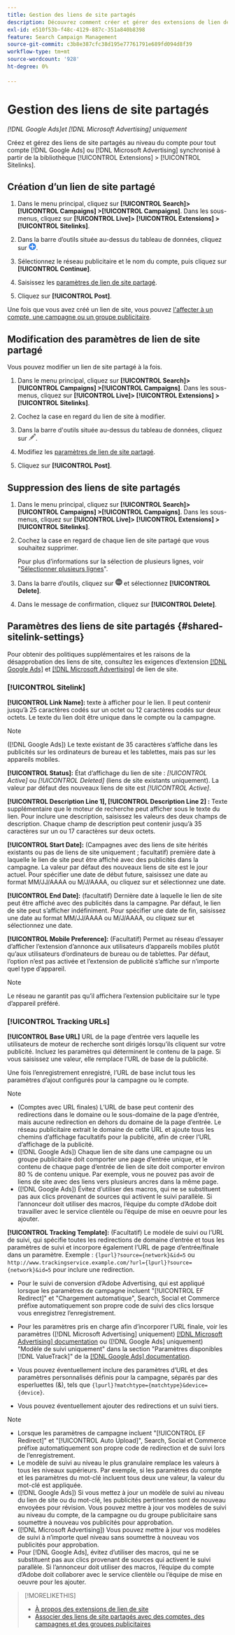 ```yaml
---
title: Gestion des liens de site partagés
description: Découvrez comment créer et gérer des extensions de lien de site partagées.
exl-id: e510f53b-f48c-4129-887c-351a840b8398
feature: Search Campaign Management
source-git-commit: c3b8e387cfc38d195e77761791e689fd094d8f39
workflow-type: tm+mt
source-wordcount: '928'
ht-degree: 0%

---
```


# Gestion des liens de site partagés

*[!DNL Google Ads]et [!DNL Microsoft Advertising] uniquement*

Créez et gérez des liens de site partagés au niveau du compte pour tout compte [!DNL Google Ads] ou [!DNL Microsoft Advertising] synchronisé à partir de la bibliothèque [!UICONTROL Extensions] > [!UICONTROL Sitelinks].

## Création d’un lien de site partagé

1. Dans le menu principal, cliquez sur **[!UICONTROL Search]> [!UICONTROL Campaigns] >[!UICONTROL Campaigns]**. Dans les sous-menus, cliquez sur **[!UICONTROL Live]> [!UICONTROL Extensions] >[!UICONTROL Sitelinks]**.

1. Dans la barre d’outils située au-dessus du tableau de données, cliquez sur ![Créer](/help/search-social-commerce/assets/add.png "Créer").

1. Sélectionnez le réseau publicitaire et le nom du compte, puis cliquez sur **[!UICONTROL Continue]**.

1. Saisissez les [paramètres de lien de site partagé](#shared-sitelink-settings).

1. Cliquez sur **[!UICONTROL Post]**.

Une fois que vous avez créé un lien de site, vous pouvez [l&#39;affecter à un compte, une campagne ou un groupe publicitaire](sitelink-extension-associate.md).

## Modification des paramètres de lien de site partagé

Vous pouvez modifier un lien de site partagé à la fois.

1. Dans le menu principal, cliquez sur **[!UICONTROL Search]> [!UICONTROL Campaigns] >[!UICONTROL Campaigns]**. Dans les sous-menus, cliquez sur **[!UICONTROL Live]> [!UICONTROL Extensions] >[!UICONTROL Sitelinks]**.

1. Cochez la case en regard du lien de site à modifier.

1. Dans la barre d&#39;outils située au-dessus du tableau de données, cliquez sur ![Modifier](/help/search-social-commerce/assets/edit.png "Modifier").

1. Modifiez les [paramètres de lien de site partagé](#shared-sitelink-settings).

1. Cliquez sur **[!UICONTROL Post]**.

## Suppression des liens de site partagés

1. Dans le menu principal, cliquez sur **[!UICONTROL Search]> [!UICONTROL Campaigns] >[!UICONTROL Campaigns]**. Dans les sous-menus, cliquez sur **[!UICONTROL Live]> [!UICONTROL Extensions] >[!UICONTROL Sitelinks]**.

1. Cochez la case en regard de chaque lien de site partagé que vous souhaitez supprimer.

   Pour plus d’informations sur la sélection de plusieurs lignes, voir &quot;[Sélectionner plusieurs lignes](/help/search-social-commerce/common-tasks/navigation-editing-selection/multiple-rows-select.md)&quot;.

1. Dans la barre d’outils, cliquez sur ![Plus](/help/search-social-commerce/assets/more.png "Plus") et sélectionnez **[!UICONTROL Delete]**.

1. Dans le message de confirmation, cliquez sur **[!UICONTROL Delete]**.

## Paramètres des liens de site partagés {#shared-sitelink-settings}

Pour obtenir des politiques supplémentaires et les raisons de la désapprobation des liens de site, consultez les exigences d’extension [[!DNL Google Ads]](https://support.google.com/adspolicy/answer/1054210) et [[!DNL Microsoft Advertising]](https://help.ads.microsoft.com/#apex/ads/en/ext60206) de lien de site.

### [!UICONTROL Sitelink]

**[!UICONTROL Link Name]:** texte à afficher pour le lien. Il peut contenir jusqu’à 25 caractères codés sur un octet ou 12 caractères codés sur deux octets. Le texte du lien doit être unique dans le compte ou la campagne.

>[!NOTE]
>
>([!DNL Google Ads]) Le texte existant de 35 caractères s’affiche dans les publicités sur les ordinateurs de bureau et les tablettes, mais pas sur les appareils mobiles.

**[!UICONTROL Status]:** État d’affichage du lien de site : *[!UICONTROL Active]* ou *[!UICONTROL Deleted]* (liens de site existants uniquement). La valeur par défaut des nouveaux liens de site est *[!UICONTROL Active]*.

**[!UICONTROL Description Line 1], [!UICONTROL Description Line 2] :** Texte supplémentaire que le moteur de recherche peut afficher sous le texte du lien. Pour inclure une description, saisissez les valeurs des deux champs de description. Chaque champ de description peut contenir jusqu’à 35 caractères sur un ou 17 caractères sur deux octets.

**[!UICONTROL Start Date]:** (Campagnes avec des liens de site hérités existants ou pas de liens de site uniquement ; facultatif) première date à laquelle le lien de site peut être affiché avec des publicités dans la campagne. La valeur par défaut des nouveaux liens de site est le jour actuel. Pour spécifier une date de début future, saisissez une date au format MM/JJ/AAAA ou M/J/AAAA, ou cliquez sur   et sélectionnez une date.

**[!UICONTROL End Date]:** (facultatif) Dernière date à laquelle le lien de site peut être affiché avec des publicités dans la campagne. Par défaut, le lien de site peut s’afficher indéfiniment. Pour spécifier une date de fin, saisissez une date au format MM/JJ/AAAA ou M/J/AAAA, ou cliquez sur   et sélectionnez une date.

**[!UICONTROL Mobile Preference]:** (Facultatif) Permet au réseau d’essayer d’afficher l’extension d’annonce aux utilisateurs d’appareils mobiles plutôt qu’aux utilisateurs d’ordinateurs de bureau ou de tablettes. Par défaut, l’option n’est pas activée et l’extension de publicité s’affiche sur n’importe quel type d’appareil.

>[!NOTE]
>
>Le réseau ne garantit pas qu’il affichera l’extension publicitaire sur le type d’appareil préféré.

### [!UICONTROL Tracking URLs]

**[!UICONTROL Base URL]** URL de la page d’entrée vers laquelle les utilisateurs de moteur de recherche sont dirigés lorsqu’ils cliquent sur votre publicité. Incluez les paramètres qui déterminent le contenu de la page. Si vous saisissez une valeur, elle remplace l’URL de base de la publicité.

Une fois l’enregistrement enregistré, l’URL de base inclut tous les paramètres d’ajout configurés pour la campagne ou le compte.

>[!NOTE]
>
>* (Comptes avec URL finales) L’URL de base peut contenir des redirections dans le domaine ou le sous-domaine de la page d’entrée, mais aucune redirection en dehors du domaine de la page d’entrée. Le réseau publicitaire extrait le domaine de cette URL et ajoute tous les chemins d’affichage facultatifs pour la publicité, afin de créer l’URL d’affichage de la publicité.
>* ([!DNL Google Ads]) Chaque lien de site dans une campagne ou un groupe publicitaire doit comporter une page d’entrée unique, et le contenu de chaque page d’entrée de lien de site doit comporter environ 80 % de contenu unique. Par exemple, vous ne pouvez pas avoir de liens de site avec des liens vers plusieurs ancres dans la même page.
>* ([!DNL Google Ads]) Évitez d’utiliser des macros, qui ne se substituent pas aux clics provenant de sources qui activent le suivi parallèle. Si l’annonceur doit utiliser des macros, l’équipe du compte d’Adobe doit travailler avec le service clientèle ou l’équipe de mise en oeuvre pour les ajouter.

**[!UICONTROL Tracking Template]:** (Facultatif) Le modèle de suivi ou l’URL de suivi, qui spécifie toutes les redirections de domaine d’entrée et tous les paramètres de suivi et incorpore également l’URL de page d’entrée/finale dans un paramètre. Exemple : `{lpurl}?source={network}&id=5` ou `http://www.trackingservice.example.com/?url={lpurl}?source={network}&id=5` pour inclure une redirection.

* Pour le suivi de conversion d’Adobe Advertising, qui est appliqué lorsque les paramètres de campagne incluent &quot;[!UICONTROL EF Redirect]&quot; et &quot;Chargement automatique&quot;, Search, Social et Commerce préfixe automatiquement son propre code de suivi des clics lorsque vous enregistrez l’enregistrement.

* Pour les paramètres pris en charge afin d’incorporer l’URL finale, voir les paramètres ([!DNL Microsoft Advertising] uniquement) [[!DNL Microsoft Advertising] documentation](https://help.ads.microsoft.com/#apex/3/en/56799) ou ([!DNL Google Ads] uniquement) &quot;Modèle de suivi uniquement&quot; dans la section &quot;Paramètres disponibles [!DNL ValueTrack]&quot; de la [[!DNL Google Ads] documentation](https://support.google.com/google-ads/answer/6305348).

* Vous pouvez éventuellement inclure des paramètres d’URL et des paramètres personnalisés définis pour la campagne, séparés par des esperluettes (&amp;), tels que `{lpurl}?matchtype={matchtype}&device={device}`.

* Vous pouvez éventuellement ajouter des redirections et un suivi tiers.

>[!NOTE]
>
>* Lorsque les paramètres de campagne incluent &quot;[!UICONTROL EF Redirect]&quot; et &quot;[!UICONTROL Auto Upload]&quot;, Search, Social et Commerce préfixe automatiquement son propre code de redirection et de suivi lors de l’enregistrement.
>* Le modèle de suivi au niveau le plus granulaire remplace les valeurs à tous les niveaux supérieurs. Par exemple, si les paramètres du compte et les paramètres du mot-clé incluent tous deux une valeur, la valeur du mot-clé est appliquée.
>* ([!DNL Google Ads]) Si vous mettez à jour un modèle de suivi au niveau du lien de site ou du mot-clé, les publicités pertinentes sont de nouveau envoyées pour révision. Vous pouvez mettre à jour vos modèles de suivi au niveau du compte, de la campagne ou du groupe publicitaire sans soumettre à nouveau vos publicités pour approbation.
>* ([!DNL Microsoft Advertising]) Vous pouvez mettre à jour vos modèles de suivi à n’importe quel niveau sans soumettre à nouveau vos publicités pour approbation.
>* Pour [!DNL Google Ads], évitez d’utiliser des macros, qui ne se substituent pas aux clics provenant de sources qui activent le suivi parallèle. Si l’annonceur doit utiliser des macros, l’équipe du compte d’Adobe doit collaborer avec le service clientèle ou l’équipe de mise en oeuvre pour les ajouter.

>[!MORELIKETHIS]
>
>* [À propos des extensions de lien de site](sitelink-extension-about.md)
>* [Associer des liens de site partagés avec des comptes, des campagnes et des groupes publicitaires](sitelink-extension-associate.md)
